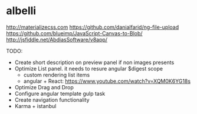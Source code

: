 # albelli

http://materializecss.com
https://github.com/danialfarid/ng-file-upload
https://github.com/blueimp/JavaScript-Canvas-to-Blob/
http://jsfiddle.net/AbdiasSoftware/v8app/

TODO:
- Create short description on preview panel if non images presents
- Optimize List panel. it needs to resure angular $digest scope
    * custom rendering list items
    * angular + React: https://www.youtube.com/watch?v=XQM0K6YG18s
- Optimize Drag and Drop
- Configure angular template gulp task
- Create navigation functionality
- Karma + istanbul

